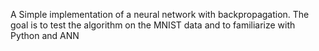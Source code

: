 A Simple implementation of a neural network with backpropagation.
The goal is to test the algorithm on the MNIST data and to familiarize with Python and ANN
